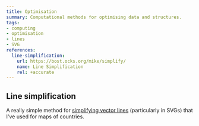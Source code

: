 ```yaml
---
title: Optimisation
summary: Computational methods for optimising data and structures.
tags:
- computing
- optimisation
- lines
- SVG
references:
  line-simplification:
    url: https://bost.ocks.org/mike/simplify/
    name: Line Simplification
    rel: +accurate
---
```


## Line simplification

A really simple method for [simplifying vector lines](https://bost.ocks.org/mike/simplify/) (particularly in SVGs) that I've used for maps of countries.
